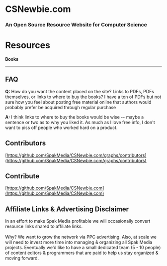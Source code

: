 # CSNewbie.com
### An Open Source Resource Website for Computer Science

# Resources
**Books**

---

## FAQ
**Q:** How do you want the content placed on the site? Links to PDFs, PDFs themselves, or links to where to buy the books? I have a ton of PDFs but not sure how you feel about posting free material online that authors would probably prefer be acquired through regular purchase

**A:** I think links to where to buy the books would be wise -- maybe a sentence or two as to why you liked it. As much as I love free info, I don't want to piss off people who worked hard on a product.

## Contributors
[https://github.com/SpakMedia/CSNewbie.com/graphs/contributors](https://github.com/SpakMedia/CSNewbie.com/graphs/contributors)

## Contribute
[https://github.com/SpakMedia/CSNewbie.com](https://github.com/SpakMedia/CSNewbie.com)

## Affiliate Links & Advertising Disclaimer
In an effort to make Spak Media profitable we will occasionally convert resource links shared to affiliate links. <br>
<br>
Why? We want to grow the network via PPC advertising. Also, at scale we will need to invest more time into managing & organizing all Spak Media projects. Eventually we'd like to have a small dedicated team (5 - 10 people) of content editors & programmers that are paid to help us stay organized & moving forward. 
